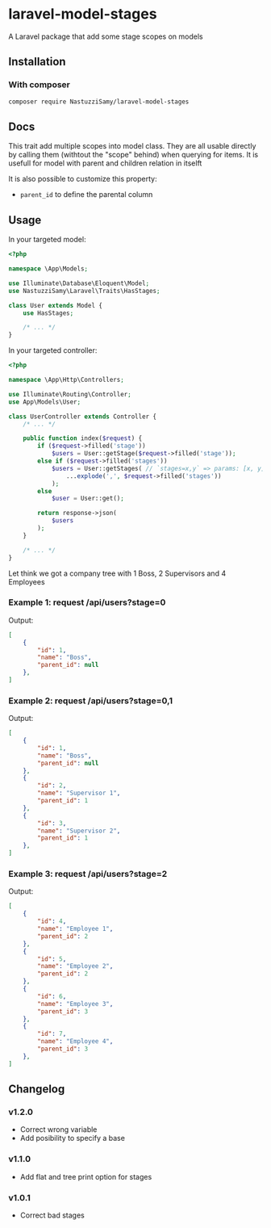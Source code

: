 
# laravel-model-stages

A Laravel package that add some stage scopes on models

## Installation
### With composer

```bash
composer require NastuzziSamy/laravel-model-stages
```

## Docs

This trait add multiple scopes into model class.
They are all usable directly by calling them (withtout the "scope" behind) when querying for items.
It is usefull for model with parent and children relation in itselft

It is also possible to customize this property:
- `parent_id` to define the parental column

## Usage

In your targeted model:
```php
<?php

namespace \App\Models;

use Illuminate\Database\Eloquent\Model;
use NastuzziSamy\Laravel\Traits\HasStages;

class User extends Model {
    use HasStages;

    /* ... */
}
```

In your targeted controller:
```php
<?php

namespace \App\Http\Controllers;

use Illuminate\Routing\Controller;
use App\Models\User;

class UserController extends Controller {
    /* ... */

    public function index($request) {
        if ($request->filled('stage'))
            $users = User::getStage($request->filled('stage'));
        else if ($request->filled('stages'))
            $users = User::getStages( // `stages=x,y` => params: [x, y]
                ...explode(',', $request->filled('stages'))
            );
        else
            $user = User::get();

        return response->json(
            $users
        );
    }

    /* ... */
}
```

Let think we got a company tree with 1 Boss, 2 Supervisors and 4 Employees

### Example 1: request /api/users?stage=0

Output:
```json
[
    {
        "id": 1,
        "name": "Boss",
        "parent_id": null
    },
]
```

### Example 2: request /api/users?stage=0,1

Output:
```json
[
    {
        "id": 1,
        "name": "Boss",
        "parent_id": null
    },
    {
        "id": 2,
        "name": "Supervisor 1",
        "parent_id": 1
    },
    {
        "id": 3,
        "name": "Supervisor 2",
        "parent_id": 1
    },
]
```

### Example 3: request /api/users?stage=2

Output:
```json
[
    {
        "id": 4,
        "name": "Employee 1",
        "parent_id": 2
    },
    {
        "id": 5,
        "name": "Employee 2",
        "parent_id": 2
    },
    {
        "id": 6,
        "name": "Employee 3",
        "parent_id": 3
    },
    {
        "id": 7,
        "name": "Employee 4",
        "parent_id": 3
    },
]
```

## Changelog
### v1.2.0
- Correct wrong variable
- Add posibility to specify a base

### v1.1.0
- Add flat and tree print option for stages

### v1.0.1
- Correct bad stages
